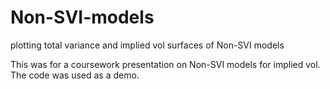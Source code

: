 # Non-SVI-models
plotting total variance and implied vol surfaces of Non-SVI models

This was for a coursework presentation on Non-SVI models for implied vol.
The code was used as a demo.

